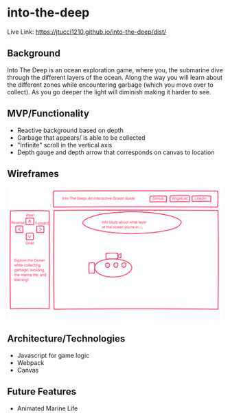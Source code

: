 # into-the-deep

Live Link: https://jtucci1210.github.io/into-the-deep/dist/

## Background
Into The Deep is an ocean exploration game, where you, the submarine dive through the different layers of the ocean. Along the way you will learn about the different zones while encountering garbage (which you move over to collect). As you go deeper the light will diminish making it harder to see.

## MVP/Functionality
* Reactive background based on depth
* Garbage that appears/ is able to be collected
* "Infinite" scroll in the vertical axis
* Depth gauge and depth arrow that corresponds on canvas to location

## Wireframes

![board index](wireframes.png)

## Architecture/Technologies
* Javascript for game logic
* Webpack
* Canvas

## Future Features
* Animated Marine Life
